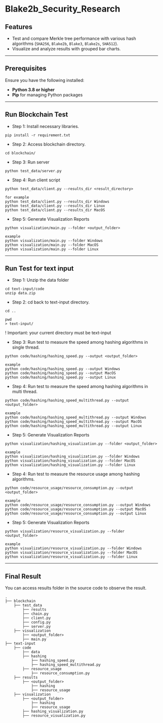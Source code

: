 # Blake2b_Security_Research

## Features

- Test and compare Merkle tree performance with various hash algorithms (`SHA256`, `Blake2b`, `Blake3`, `Blake2s`, `SHA512`).
- Visualize and analyze results with grouped bar charts.

---

## Prerequisites

Ensure you have the following installed:

- **Python 3.8 or higher**
- **Pip** for managing Python packages

---

## Run Blockchain Test

- Step 1: Install necessary libraries.

```
pip install -r requirement.txt
```

- Step 2: Access blockchain directory.

```
cd blockchain/
```

- Step 3: Run server

```
python test_data/server.py
```

- Step 4: Run client script

```
python test_data/client.py --results_dir <result_directory>

for example
python test_data/client.py --results_dir Windows
python test_data/client.py --results_dir Linux
python test_data/client.py --results_dir MacOS
```

- Step 5: Generate Visualization Reports

```
python visualization/main.py --folder <output_folder>

example
python visualization/main.py --folder Windows
python visualization/main.py --folder MacOS
python visualization/main.py --folder Linux
```

---

## Run Test for text input

- Step 1: Unzip the data folder

```
cd text-input/code
unzip data.zip
```

- Step 2: cd back to text-input directory.

```
cd ..

pwd
> text-input/
```

! Important: your current directory must be text-input

- Step 3: Run test to measure the speed among hashing algorithms in single thread.

```
python code/hashing/hashing_speed.py --output <output_folder>

example
python code/hashing/hashing_speed.py --output Windows
python code/hashing/hashing_speed.py --output MacOS
python code/hashing/hashing_speed.py --output Linux
```

- Step 4: Run test to measure the speed among hashing algorithms in multi thread.

```
python code/hashing/hashing_speed_multithread.py --output <output_folder>

example
python code/hashing/hashing_speed_multithread.py --output Windows
python code/hashing/hashing_speed_multithread.py --output MacOS
python code/hashing/hashing_speed_multithread.py --output Linux
```

- Step 5: Generate Visualization Reports

```
python visualization/hashing_visualization.py --folder <output_folder>

example
python visualization/hashing_visualization.py --folder Windows
python visualization/hashing_visualization.py --folder MacOS
python visualization/hashing_visualization.py --folder Linux
```

- Step 4: Run test to measure the resource usage among hashing algorithms.

```
python code/resource_usage/resource_consumption.py --output <output_folder>

example
python code/resource_usage/resource_consumption.py --output Windows
python code/resource_usage/resource_consumption.py --output MacOS
python code/resource_usage/resource_consumption.py --output Linux
```

- Step 5: Generate Visualization Reports

```
python visualization/resource_visualization.py --folder <output_folder>

example
python visualization/resource_visualization.py --folder Windows
python visualization/resource_visualization.py --folder MacOS
python visualization/resource_visualization.py --folder Linux
```

---

## Final Result

You can access results folder in the source code to observe the result.

    .
    ├── blockchain
        ├── test_data
            ├── results
            ├── chain.py
            ├── client.py
            ├── config.py
            ├── server.py
        ├── visualization
            ├── <output_folder>
            ├── main.py
    ├── text-input
        ├── code
            ├── data
            ├── hashing
                ├── hashing_speed.py
                ├── hashing_speed_multithread.py
            ├── resource_usage
                ├── resource_consumption.py
        ├── results
            ├── <output_folder>
                ├── hashing
                ├── resource_usage
        ├── visualization
            ├── <output_folder>
                ├── hashing
                ├── resource_usage
            ├── hashing_visualization.py
            ├── resource_visualization.py
